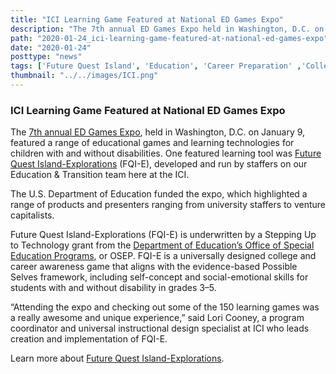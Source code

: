 ```yaml
---
title: "ICI Learning Game Featured at National ED Games Expo"
description: "The 7th annual ED Games Expo held in Washington, D.C. on January 9, featured a range of educational games and learning technologies for children with and without disabilities. One featured learning tool was Future Quest Island-Explorations(FQI-E), developed and run by staffers on our Education & Transition team here at the ICI."
path: "2020-01-24_ici-learning-game-featured-at-national-ed-games-expo"
date: "2020-01-24"
posttype: "news"
tags: ['Future Quest Island', 'Education', 'Career Preparation' ,'College Prep', 'Community Inclusion']
thumbnail: "../../images/ICI.png"
---
```


### ICI Learning Game Featured at National ED Games Expo

The [7th annual ED Games Expo](https://sites.ed.gov/osers/2020/01/ed-games-expo-highlights-learning-through-accessible-gaming/), held in Washington, D.C. on January 9, featured a range of educational games and learning technologies for children with and without disabilities. One featured learning tool was [Future Quest Island-Explorations](https://thinkcollege.net/about/what-is-think-college/future-quest-island-explorations) (FQI-E), developed and run by staffers on our Education & Transition team here at the ICI.

The U.S. Department of Education funded the expo, which highlighted a range of products and presenters ranging from university staffers to venture capitalists.

Future Quest Island-Explorations (FQI-E) is underwritten by a Stepping Up to Technology grant from the [Department of Education’s Office of Special Education Programs](https://www2.ed.gov/about/offices/list/osers/osep/index.html), or OSEP. FQI-E is a universally designed college and career awareness game that aligns with the evidence-based Possible Selves framework, including self-concept and social-emotional skills for students with and without disability in grades 3–5.

“Attending the expo and checking out some of the 150 learning games was a really awesome and unique experience,” said Lori Cooney, a program coordinator and universal instructional design specialist at ICI who leads creation and implementation of FQI-E.

Learn more about [Future Quest Island-Explorations](https://thinkcollege.net/about/what-is-think-college/future-quest-island-explorations).
